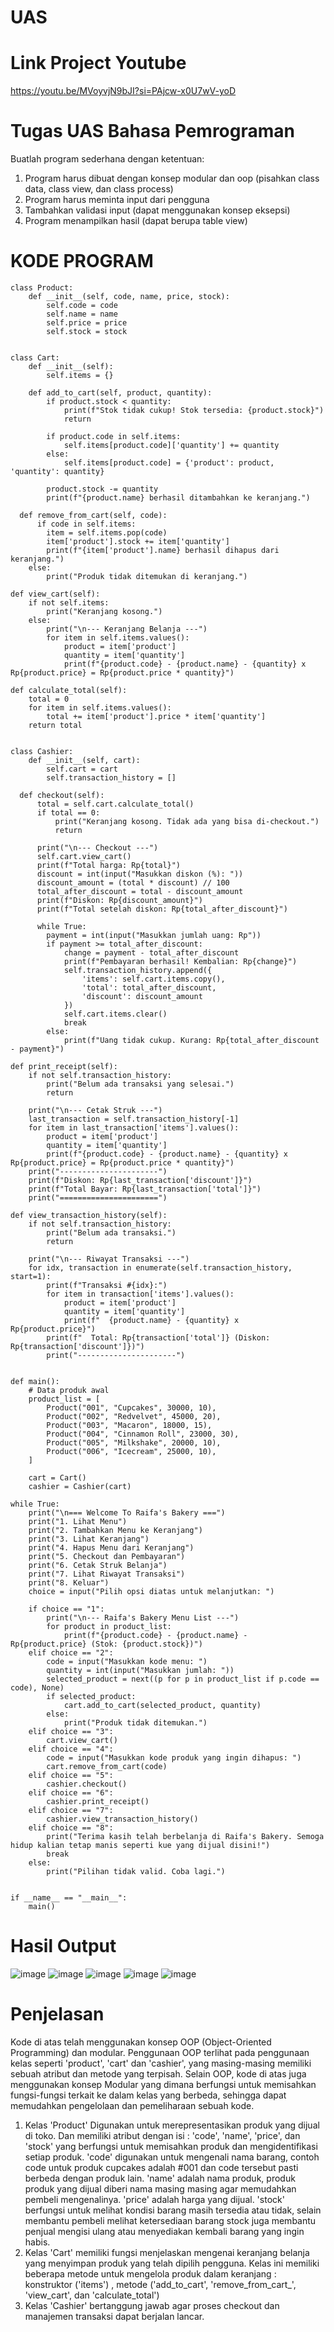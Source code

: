 # UAS

# Link Project Youtube 
https://youtu.be/MVoyvjN9bJI?si=PAjcw-x0U7wV-yoD 

# Tugas UAS Bahasa Pemrograman
Buatlah program sederhana dengan ketentuan:
1. Program harus dibuat dengan konsep modular dan oop (pisahkan class data, class view, dan class process)
2. Program harus meminta input dari pengguna
3. Tambahkan validasi input (dapat menggunakan konsep eksepsi)
4. Program menampilkan hasil (dapat berupa table view)

# KODE PROGRAM 

    class Product:
        def __init__(self, code, name, price, stock):
            self.code = code
            self.name = name
            self.price = price
            self.stock = stock


    class Cart:
        def __init__(self):
            self.items = {}

        def add_to_cart(self, product, quantity):
            if product.stock < quantity:
                print(f"Stok tidak cukup! Stok tersedia: {product.stock}")
                return

            if product.code in self.items:
                self.items[product.code]['quantity'] += quantity
            else:
                self.items[product.code] = {'product': product, 'quantity': quantity}

            product.stock -= quantity
            print(f"{product.name} berhasil ditambahkan ke keranjang.")

      def remove_from_cart(self, code):
          if code in self.items:
            item = self.items.pop(code)
            item['product'].stock += item['quantity']
            print(f"{item['product'].name} berhasil dihapus dari keranjang.")
        else:
            print("Produk tidak ditemukan di keranjang.")

    def view_cart(self):
        if not self.items:
            print("Keranjang kosong.")
        else:
            print("\n--- Keranjang Belanja ---")
            for item in self.items.values():
                product = item['product']
                quantity = item['quantity']
                print(f"{product.code} - {product.name} - {quantity} x Rp{product.price} = Rp{product.price * quantity}")

    def calculate_total(self):
        total = 0
        for item in self.items.values():
            total += item['product'].price * item['quantity']
        return total


    class Cashier:
        def __init__(self, cart):
            self.cart = cart
            self.transaction_history = []

      def checkout(self):
          total = self.cart.calculate_total()
          if total == 0:
              print("Keranjang kosong. Tidak ada yang bisa di-checkout.")
              return

          print("\n--- Checkout ---")
          self.cart.view_cart()
          print(f"Total harga: Rp{total}")
          discount = int(input("Masukkan diskon (%): "))
          discount_amount = (total * discount) // 100
          total_after_discount = total - discount_amount
          print(f"Diskon: Rp{discount_amount}")
          print(f"Total setelah diskon: Rp{total_after_discount}")

          while True:
            payment = int(input("Masukkan jumlah uang: Rp"))
            if payment >= total_after_discount:
                change = payment - total_after_discount
                print(f"Pembayaran berhasil! Kembalian: Rp{change}")
                self.transaction_history.append({
                    'items': self.cart.items.copy(),
                    'total': total_after_discount,
                    'discount': discount_amount
                })
                self.cart.items.clear()
                break
            else:
                print(f"Uang tidak cukup. Kurang: Rp{total_after_discount - payment}")

    def print_receipt(self):
        if not self.transaction_history:
            print("Belum ada transaksi yang selesai.")
            return

        print("\n--- Cetak Struk ---")
        last_transaction = self.transaction_history[-1]
        for item in last_transaction['items'].values():
            product = item['product']
            quantity = item['quantity']
            print(f"{product.code} - {product.name} - {quantity} x Rp{product.price} = Rp{product.price * quantity}")
        print("----------------------")
        print(f"Diskon: Rp{last_transaction['discount']}")
        print(f"Total Bayar: Rp{last_transaction['total']}")
        print("======================")

    def view_transaction_history(self):
        if not self.transaction_history:
            print("Belum ada transaksi.")
            return

        print("\n--- Riwayat Transaksi ---")
        for idx, transaction in enumerate(self.transaction_history, start=1):
            print(f"Transaksi #{idx}:")
            for item in transaction['items'].values():
                product = item['product']
                quantity = item['quantity']
                print(f"  {product.name} - {quantity} x Rp{product.price}")
            print(f"  Total: Rp{transaction['total']} (Diskon: Rp{transaction['discount']})")
            print("----------------------")


    def main():
        # Data produk awal
        product_list = [
            Product("001", "Cupcakes", 30000, 10),
            Product("002", "Redvelvet", 45000, 20),
            Product("003", "Macaron", 18000, 15),
            Product("004", "Cinnamon Roll", 23000, 30),
            Product("005", "Milkshake", 20000, 10),
            Product("006", "Icecream", 25000, 10),
        ]

        cart = Cart()
        cashier = Cashier(cart)

    while True:
        print("\n=== Welcome To Raifa's Bakery ===")
        print("1. Lihat Menu")
        print("2. Tambahkan Menu ke Keranjang")
        print("3. Lihat Keranjang")
        print("4. Hapus Menu dari Keranjang")
        print("5. Checkout dan Pembayaran")
        print("6. Cetak Struk Belanja")
        print("7. Lihat Riwayat Transaksi")
        print("8. Keluar")
        choice = input("Pilih opsi diatas untuk melanjutkan: ")

        if choice == "1":
            print("\n--- Raifa's Bakery Menu List ---")
            for product in product_list:
                print(f"{product.code} - {product.name} - Rp{product.price} (Stok: {product.stock})")
        elif choice == "2":
            code = input("Masukkan kode menu: ")
            quantity = int(input("Masukkan jumlah: "))
            selected_product = next((p for p in product_list if p.code == code), None)
            if selected_product:
                cart.add_to_cart(selected_product, quantity)
            else:
                print("Produk tidak ditemukan.")
        elif choice == "3":
            cart.view_cart()
        elif choice == "4":
            code = input("Masukkan kode produk yang ingin dihapus: ")
            cart.remove_from_cart(code)
        elif choice == "5":
            cashier.checkout()
        elif choice == "6":
            cashier.print_receipt()
        elif choice == "7":
            cashier.view_transaction_history()
        elif choice == "8":
            print("Terima kasih telah berbelanja di Raifa's Bakery. Semoga hidup kalian tetap manis seperti kue yang dijual disini!")
            break
        else:
            print("Pilihan tidak valid. Coba lagi.")


    if __name__ == "__main__":
        main()

# Hasil Output 
![image](https://github.com/user-attachments/assets/c605c16e-a3fd-49b1-8970-3dd8a99be71d)
![image](https://github.com/user-attachments/assets/056b828b-477e-4205-a1f2-33e49afbb3f3)
![image](https://github.com/user-attachments/assets/1cf87c56-0e7d-4b3b-8570-c559045e5002)
![image](https://github.com/user-attachments/assets/bddcf5f5-cb0b-4d6b-a527-987073b81b13)
![image](https://github.com/user-attachments/assets/6a349627-beff-439c-ba21-f4606496f036)

# Penjelasan 
Kode di atas telah menggunakan konsep OOP (Object-Oriented Programming) dan modular. Penggunaan OOP terlihat pada penggunaan kelas seperti 'product', 'cart' dan 'cashier', yang masing-masing memiliki sebuah atribut dan metode yang terpisah. Selain OOP, kode di atas juga menggunakan konsep Modular yang dimana berfungsi untuk memisahkan fungsi-fungsi terkait ke dalam kelas yang berbeda, sehingga dapat memudahkan pengelolaan dan pemeliharaan sebuah kode. 
1. Kelas 'Product' Digunakan untuk merepresentasikan produk yang dijual di toko. Dan memiliki atribut dengan isi :
'code', 'name', 'price', dan 'stock' yang berfungsi untuk memisahkan produk dan mengidentifikasi setiap produk. 'code' digunakan untuk mengenali nama barang, contoh code untuk produk cupcakes adalah #001 dan code tersebut pasti berbeda dengan produk lain. 'name' adalah nama produk, produk produk yang dijual diberi nama masing masing agar memudahkan pembeli mengenalinya. 'price' adalah harga yang dijual. 'stock' berfungsi untuk melihat kondisi barang masih tersedia atau tidak, selain membantu pembeli melihat ketersediaan barang stock juga membantu penjual mengisi ulang atau menyediakan kembali barang yang ingin habis. 
2. Kelas 'Cart' memiliki fungsi menjelaskan mengenai keranjang belanja yang menyimpan produk yang telah dipilih pengguna. Kelas ini memiliki beberapa metode untuk mengelola produk dalam keranjang : konstruktor ('items') , metode ('add_to_cart', 'remove_from_cart_', 'view_cart', dan 'calculate_total')
3. Kelas 'Cashier' bertanggung jawab agar proses checkout dan manajemen transaksi dapat berjalan lancar. 







